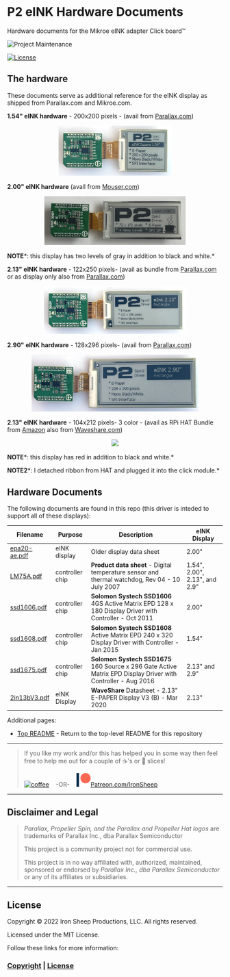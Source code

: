 # P2 eINK Hardware Documents
Hardware documents for the Mikroe eINK adapter Click board™

![Project Maintenance][maintenance-shield]

[![License][license-shield]](LICENSE)


## The hardware

These documents serve as additional reference for the eINK display as shipped from Parallax.com and Mikroe.com. 

**1.54" eINK hardware** - 200x200 pixels - (avail from [Parallax.com](https://www.parallax.com/product/200-x-200-1-54-inch-e-paper-display-for-eink-click/))
<p align="center">
  <img src="../Images/eink_154.jpg" width="265">
</p>


**2.00" eINK hardware** (avail from [Mouser.com](https://www.mouser.com/ProductDetail/Display-Visions/EA-EPA20-A?qs=EU6FO9ffTwdcD%252BcseurWVQ%3D%3D))
<p align="center">
  <img src="../Images/EA-EPA20-A.jpg" width="330">
</p>

**NOTE***: this display has two levels of gray in addition to black and white.*

**2.13" eINK hardware** - 122x250 pixels- (avail as bundle from [Parallax.com](https://www.parallax.com/product/eink-click-e-paper-bundle-2/) or as display only also from [Parallax.com](https://www.parallax.com/product/122-x-250-2-13-inch-e-paper-display-for-eink-click/))
<p align="center">
  <img src="../Images/eink_213.jpg" width="333">
</p>

**2.90" eINK hardware** - 128x296 pixels- (avail from [Parallax.com](https://www.parallax.com/product/296-x-128-2-9-inch-e-paper-display-for-eink-click/))
<p align="center">
  <img src="../Images/eink_290.jpg" width="390">
</p>



**2.13" eINK hardware** - 104x212 pixels- 3 color - (avail as RPi HAT Bundle from [Amazon](https://www.amazon.com/waveshare-2-13inch-HAT-Resolution-Raspberry/dp/B07Q22WDB9) also from [Waveshare.com](https://www.waveshare.com/product/displays/e-paper/epaper-3/2.13inch-e-paper-hat-b.htm))
<p align="center">
  <img src="../Images/eink_WS_2in13bV3.png" width="333">
</p>

**NOTE***: this display has red in addition to black and white.*

**NOTE2***: I detached ribbon from HAT and plugged it into the click module.*

## Hardware Documents

The following documents are found in this repo (this driver is inteded to support all of these displays):

| Filename | Purpose | Description | eINK Display
| --- | --- | --- | --- |
| [epa20-ae.pdf](epa20-ae.pdf) | eINK display | Older display data sheet | 2.00"
| [LM75A.pdf](LM75A.pdf) | controller chip | **Product data sheet** - Digital temperature sensor and thermal watchdog, Rev 04 - 10 July 2007 | 1.54", 2.00", 2.13", and 2.9"
| [ssd1606.pdf](ssd1606.pdf) | controller chip | **Solomon Systech SSD1606** 4GS Active Matrix EPD 128 x 180 Display Driver with Controller - Oct 2011 | 2.00"
| [ssd1608.pdf](ssd1608.pdf) | controller chip | **Solomon Systech SSD1608** Active Matrix EPD 240 x 320 Display Driver with Controller - Jan 2015 | 1.54"
| [ssd1675.pdf](ssd1675.pdf) | controller chip | **Solomon Systech SSD1675** 160 Source x 296 Gate Active Matrix EPD Display Driver with Controller - Aug 2016 | 2.13" and 2.9"
| [2in13bV3.pdf](2.13inch_e-Paper_(B)_V3_Specification.pdf) | eINK Display | **WaveShare** Datasheet - 2.13" E-PAPER Display V3 (B) - Mar 2020 | 2.13"



Additional pages:

- [Top README](https://github.com/ironsheep/P2-Click-eINK) - Return to the top-level README for this repository



---

> If you like my work and/or this has helped you in some way then feel free to help me out for a couple of :coffee:'s or :pizza: slices!
>
> [![coffee](https://www.buymeacoffee.com/assets/img/custom_images/black_img.png)](https://www.buymeacoffee.com/ironsheep) &nbsp;&nbsp; -OR- &nbsp;&nbsp; [![Patreon](../Images/patreon.png)](https://www.patreon.com/IronSheep?fan_landing=true)[Patreon.com/IronSheep](https://www.patreon.com/IronSheep?fan_landing=true)

---

## Disclaimer and Legal

> *Parallax, Propeller Spin, and the Parallax and Propeller Hat logos* are trademarks of Parallax Inc., dba Parallax Semiconductor
>
> This project is a community project not for commercial use.
>
> This project is in no way affiliated with, authorized, maintained, sponsored or endorsed by *Parallax Inc., dba Parallax Semiconductor* or any of its affiliates or subsidiaries.

---

## License

Copyright © 2022 Iron Sheep Productions, LLC. All rights reserved.

Licensed under the MIT License.

Follow these links for more information:

### [Copyright](../copyright) | [License](../LICENSE)

[maintenance-shield]: https://img.shields.io/badge/maintainer-stephen%40ironsheep%2ebiz-blue.svg?style=for-the-badge

[license-shield]: https://img.shields.io/badge/License-MIT-yellow.svg
